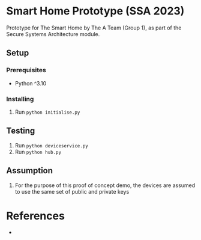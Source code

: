 # Smart Home Prototype (SSA 2023)
Prototype for The Smart Home by The A Team (Group 1), as part of the Secure Systems Architecture module.

## Setup
### Prerequisites
* Python ^3.10

### Installing
1. Run `python initialise.py`


## Testing
1. Run `python deviceservice.py`
1. Run `python hub.py`

## Assumption
1. For the purpose of this proof of concept demo, the devices are assumed to use the same set of public and private keys

# References
* 
